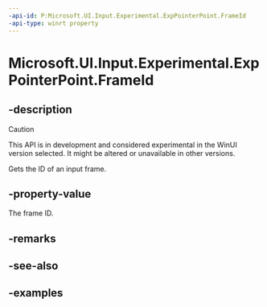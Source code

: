 ```yaml
---
-api-id: P:Microsoft.UI.Input.Experimental.ExpPointerPoint.FrameId
-api-type: winrt property
---
```


# Microsoft.UI.Input.Experimental.ExpPointerPoint.FrameId

<!--
public uint FrameId { get; }
-->

## -description

> [!CAUTION]
> This API is in development and considered experimental in the WinUI version selected. It might be altered or unavailable in other versions.

Gets the ID of an input frame.

## -property-value

The frame ID.

## -remarks

## -see-also

## -examples
